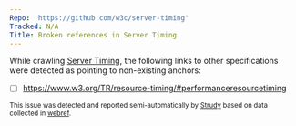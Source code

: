 ```yaml
---
Repo: 'https://github.com/w3c/server-timing'
Tracked: N/A
Title: Broken references in Server Timing
---
```


While crawling [Server Timing](https://w3c.github.io/server-timing/), the following links to other specifications were detected as pointing to non-existing anchors:
* [ ] https://www.w3.org/TR/resource-timing/#performanceresourcetiming

<sub>This issue was detected and reported semi-automatically by [Strudy](https://github.com/w3c/strudy/) based on data collected in [webref](https://github.com/w3c/webref/).</sub>
